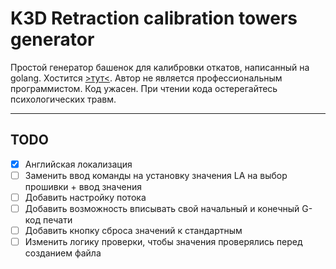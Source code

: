 # K3D Retraction calibration towers generator

Простой генератор башенок для калибровки откатов, написанный на golang. Хостится [>тут<](https://k3d.tech/calibrations/retractions/rct.html?lang=ru). 
Автор не является профессиональным программистом. Код ужасен. При чтении кода остерегайтесь психологических травм.

------

## TODO

- [X] Английская локализация
- [ ] Заменить ввод команды на установку значения LA на выбор прошивки + ввод значения
- [ ] Добавить настройку потока
- [ ] Добавить возможность вписывать свой начальный и конечный G-код печати
- [ ] Добавить кнопку сброса значений к стандартным
- [ ] Изменить логику проверки, чтобы значения проверялись перед созданием файла
